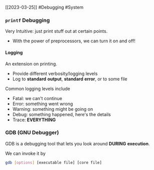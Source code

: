 [[2023-03-25]] #Debugging #System 

### `printf` Debugging
Very Intuitive: just print stuff out at certain points.
- With the power of preprocessors, we can turn it on and off!

#### Logging
An extension on printing.
- Provide different verbosity/logging levels
- Log to **standard** **output**, **standard** **error**, or to some file

Common logging levels include
- Fatal: we can't continue
- Error: something went wrong
- Warning: something might be going on
- Debug: something happened, here's the details
- Trace: **EVERYTHING**

### GDB (GNU Debugger)
GDB is a debugging tool that lets you look around **DURING** **execution**.

We can invoke it by
```bash
gdb [options] [executable file] [core file]
```
